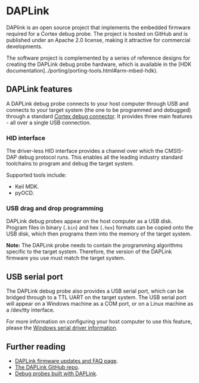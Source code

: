 # DAPLink

DAPlink is an open source project that implements the embedded firmware required for a Cortex debug probe. The project is hosted on GitHub and is published under an Apache 2.0 license, making it attractive for commercial developments.

The software project is complemented by a series of reference designs for creating the DAPLink debug probe hardware, which is available in the [HDK documentation]../porting/porting-tools.html#arm-mbed-hdk).

## DAPLink features

A DAPLink debug probe connects to your host computer through USB and connects to your target system (the one to be programmed and debugged) through a standard [Cortex debug connector](http://infocenter.arm.com/help/topic/com.arm.doc.faqs/attached/13634/cortex_debug_connectors.pdf). It provides three main features - all over a single USB connection.

### HID interface

The driver-less HID interface provides a channel over which the CMSIS-DAP debug protocol runs. This enables all the leading industry standard toolchains to program and debug the target system.

Supported tools include:

- Keil MDK.
- pyOCD.

### USB drag and drop programming

DAPLink debug probes appear on the host computer as a USB disk. Program files in binary (`.bin`) and hex (`.hex`) formats can be copied onto the USB disk, which then programs them into the memory of the target system.

<span class="notes">**Note:** The DAPLink probe needs to contain the programming algorithms specific to the target system. Therefore, the version of the DAPLink firmware you use must match the target system.</span>

## USB serial port

The DAPLink debug probe also provides a USB serial port, which can be bridged through to a TTL UART on the target system.
The USB serial port will appear on a Windows machine as a COM port, or on a Linux machine as a /dev/tty interface.

For more information on configuring your host computer to use this feature, please the [Windows serial driver information](../program-setup/windows-serial-driver.html).

## Further reading

- [DAPLink firmware updates and FAQ page](https://armmbed.github.io/DAPLink/).
- [The DAPLink GitHub repo](https://github.com/ARMmbed/DAPLink/blob/master/README.md).
- [Debug probes built with DAPLink](https://os.mbed.com/platforms/SWDAP-LPC11U35).
